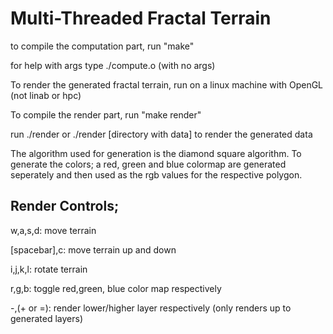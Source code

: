 # Multi-Threaded Fractal Terrain

to compile the computation part, run "make"

for help with args type ./compute.o (with no args)


To render the generated fractal terrain, run on a linux machine with OpenGL (not linab or hpc)

To compile the render part, run "make render"

run ./render or ./render [directory with data] to render the generated data

The algorithm used for generation is the diamond square algorithm.
To generate the colors; a red, green and blue colormap are generated seperately 
and then used as the rgb values for the respective polygon.

## Render Controls;
w,a,s,d: move terrain

[spacebar],c: move terrain up and down

i,j,k,l: rotate terrain

r,g,b: toggle red,green, blue color map respectively

-,(+ or =): render lower/higher layer respectively (only renders up to generated layers)
